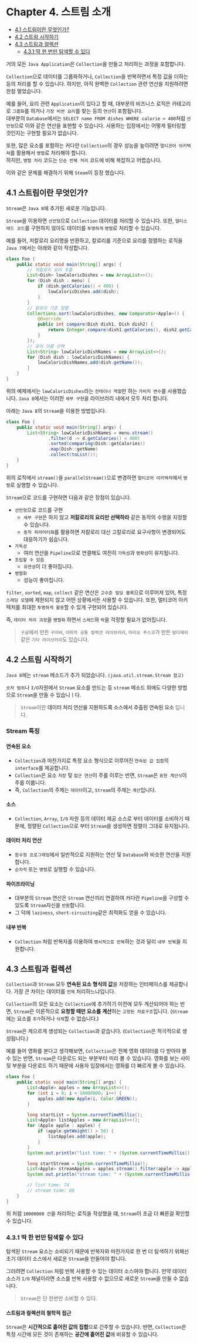# Chapter 4. 스트림 소개

- [4.1 스트림이란 무엇인가?](https://github.com/jojiapp/TIL/blob/master/java/Modern_Java_in_Action/part_2_함수형_데이터_처리/Chapter_4_스트림_소개.md#41-스트림이란-무엇인가)
- [4.2 스트림 시작하기](https://github.com/jojiapp/TIL/blob/master/java/Modern_Java_in_Action/part_2_함수형_데이터_처리/Chapter_4_스트림_소개.md#42-스트림-시작하기)
- [4.3 스트림과 컬렉션](https://github.com/jojiapp/TIL/blob/master/java/Modern_Java_in_Action/part_2_함수형_데이터_처리/Chapter_4_스트림_소개.md#43-스트림과-컬렉션)
    - [4.3.1 딱 한 번만 탐색할 수 있다](https://github.com/jojiapp/TIL/blob/master/java/Modern_Java_in_Action/part_2_함수형_데이터_처리/Chapter_4_스트림_소개.md#431-딱-한-번만-탐색할-수-있다)

거의 모든 `Java Application`은 `Collection`을 만들고 처리하는 과정을 포함합니다.

`Collection`으로 데이터를 그룹화하거나, `Collection`을 반복하면서 특정 값을 더하는 등의 처리를 할 수 있습니다. 하지만, 아직 완벽한 `Collection` 관련 연산을 지원하려면 한참
멀었습니다.

예를 들어, 요리 관련 `Application`이 있다고 할 때, 대부분의 비즈니스 로직은 카테고리로 `그룹화`를 하거나 `가장 비싼 요리`를 찾는 등의 `연산`이 포함됩니다.  
대부분의 `Database`에서는 `SELECT name FROM dishes WHERE calorie < 400`처럼 `선언형`으로 이와 같은 연산을 표현할 수 있습니다. 사용하는 입장에서는 어떻게 필터링할
것인지는 구현할 필요가 없습니다.

또한, 많은 요소를 포함하는 커다란 `Collection`의 경우 성능을 높이려면 `멀티코어 아키텍쳐`를 활용해서 `병렬`로 처리해야 합니다.  
하지만, `병렬 처리` 코드는 `단순 반복 처리` 코드에 비해 복잡하고 어렵습니다.

이와 같은 문제를 해결하기 위해 `Steam`이 등장 했습니다.

## 4.1 스트림이란 무엇인가?

`Stream`은 `Java 8`에 추가된 새로운 기능입니다.

`Stream`을 이용하면 `선언형`으로 `Collection` 데이터를 처리할 수 있습니다. 또한, `멀티스레드 코드`를 구현하지 않아도 데이터를 `투명하게` `병렬`로 처리할 수 있습니다.

예를 들어, 저칼로리 요리명을 반환하고, 칼로리를 기준으로 요리를 정렬하는 로직을 `Java 7`에서는 아래와 같이 작성합니다.

```java
class Foo {
    public static void main(String[] args) {
        // 저칼로리 요리 추출
        List<Dish> lowCaloricDishes = new ArrayList<>();
        for (Dish dish : menu) {
            if (dish.getCalories() < 400) {
                lowCaloricDishes.add(dish);
            }
        }
        // 칼로리 기준 정렬
        Collections.sort(lowCaloricDishes, new Comparator<Apple>() {
            @Override
            public int compare(Dish dish1, Dish dish2) {
                return Integer.compare(dish1.getCalories(), dish2.getCalories());
            }
        });
        // 요리 이름 선택
        List<String> lowCaloricDishNames = new ArrayList<>();
        for (Dish dish : lowCaloricDishNames) {
            lowCaloricDishNames.add(dish.getName());
        }
    }
}
```

위의 예제에서는 `lowCaloricDishes`라는 `컨테이너 역할`만 하는 `가비지 변수`를 사용했습니다.
`Java 8`에서는 이러한 `세부 구현`을 라이브러리 내에서 모두 처리 합니다.

아래는 `Java 8`의 `Stream`을 이용한 방법입니다.

```java
class Foo {
    public static void main(String[] args) {
        List<String> lowCaloricDishNames = menu.stream()
                .filter(d -> d.getCalories() < 400)
                .sorted(comparing(Dish::getCalories))
                .map(Dish::getName)
                .collect(toList());
    }
}
```

위의 로직에서 `stream()`을 `parallelStream()`으로 변경하면 `멀티코어 아키텍처`에서 `병렬`로 실행할 수 있습니다.

`Stream`으로 코드를 구현하면 다음과 같은 장점이 있습니다.

- `선언형`으로 코드를 구현
    - `세부 구현`은 하지 않고 **저칼로리의 요리만 선택하라** 같은 동작의 수행을 지정할 수 있습니다.
    - `동작 파라미터화`를 활용하면 저칼로리 대신 고칼로리로 요구사항이 변경되어도 대응하기가 쉽습니다.
- `가독성`
    - 여러 연산을 `Pipeline`으로 연결해도 여전히 `가독성`과 `명확성`이 유지됩니다.
- `조립할 수 있음`
    - `유연성`이 더 좋아집니다.
- `병렬화`
    - 성능이 좋아집니다.

`filter`, `sorted`, `map`, `collect` 같은 연산은 `고수준 빌딩 블록`으로 이루어져 있어, 특정 `스레딩 모델`에 제한되지 않고 어떤 상황에서든 사용할 수 있습니다. 또한, 멀티코어
아키텍처를 최대한 `투명하게 활용`할 수 있게 구현되어 있습니다.

즉, `데이터 처리 과정`을 `병렬화` 하면서 `스레드`와 `락`을 걱정할 필요가 없어집니다.

> `구글`에서 만든 `구아바`, `아파치 공통 컬렉션 라이브러리`, `마리오 푸스코`가 만든 `람다제이` 같은 `기타 라이브러리`도 있습니다.

## 4.2 스트림 시작하기

`Java 8`에는 `stream` 메소드가 추가 되었습니다. `(java.util.stream.Stream 참고)`

`숫자 범위`나 `I/O`자원에서 `Stream` 요소를 만드는 등 `stream` 메소드 외에도 다양한 방법으로 `Stream`을 만들 수 있습니ㅣ다.

> `Stream`이란 **데이터 처리 연산을 지원하도록 소스에서 추출된 연속된 요소** 입니다.

### Stream 특징

#### 연속된 요소

- `Collection`과 마찬가지로 특정 요소 형식으로 이루어진 `연속된 값 집합`의 `interface`를 제공합니다.
- `Collection`은 요소 `저장` 및 `접근 연산`이 주를 이루는 반면, `Stream`은 `표현 계산식`이 주를 이룹니다.
- 즉, `Collection`의 주제는 `데이터`이고, `Stream`의 주제는 `계산`입니다.

#### 소스

- `Collection`, `Array`, `I/O` 자원 등의 데이터 제공 소스로 부터 데이터를 소비하기 때문에, 정렬된 `Collection`으로 부터 `Stream`을 생성하면 정렬이 그대로 유지됩니다.

#### 데이터 처리 연산

- `함수형 프로그래밍`에서 일반적으로 지원하는 연산 및 `Database`와 비슷한 연산을 지원합니다.
- `순차적` 또는 `병렬`로 실행할 수 있습니다.

#### 파이프라이닝

- 대부분의 `Stream` 연산은 `Stream` 연산끼리 연결하여 커다란 `Pipeline`을 구성할 수 있도록 `Stream`자신을 `반환`합니다.
- 그 덕에 `laziness`, `short-circuiting`같은 최적화도 얻을 수 있습니다.

#### 내부 반복

- `Collection` 처럼 반복자를 이용하여 `명시적으로 반복`하는 것과 달리 `내부 반복`을 지원합니다.

## 4.3 스트림과 컬렉션

`Collection`과 `Stream` 모두 **연속된 요소 형식의 값**을 저장하는 인터페이스를 제공합니다. 가장 큰 차이는 데이터를 `언제` 처리하느냐입니다.

`Collection`의 모든 요소는 `Collection`에 추가하기 이전에 모두 계산되어야 하는 반면,
`Stream`은 이론적으로 **요청할 때만 요소를 계산**하는 `고정된 자료구조`입니다. (`Stream`에는 요소를 `추가`하거나 `삭제`할 수 없습니다.)

`Stream`은 게으르게 생성되는 `Collection`과 같습니다. (`Collection`은 적극적으로 생성됩니다.)

예를 들어 영화를 본다고 생각해보면, `Collection`은 전체 영화 데이터를 다 받아야 볼 수 있는 반면, `Stream`은 다운로드 되는 부분부터 미리 볼 수 있습니다. 영화를 보는 사이 뒷 부분을 다운로드
하기 때문에 사용자 입장에서는 영화를 더 빠르게 볼 수 있습니다.

```java
class Foo {
    public static void main(String[] args) {
        List<Apple> apples = new ArrayList<>();
        for (int i = 0; i < 10000000; i++) {
            apples.add(new Apple(i, Color.GREEN));
        }

        long startList = System.currentTimeMillis();
        List<Apple> listApples = new ArrayList<>();
        for (Apple apple : apples) {
            if (apple.getWeight() > 50) {
                listApples.add(apple);
            }
        }
        System.out.println("list time: " + (System.currentTimeMillis() - startList));

        long startStream = System.currentTimeMillis();
        List<Apple> streamApples = apples.stream().filter(apple -> apple.getWeight() > 50000).collect(Collectors.toList());
        System.out.println("stream time: " + (System.currentTimeMillis() - startStream));

        // list time: 74
        // stream time: 60
    }
}
```

위 처럼 `10000000 건`을 처리하는 로직을 작성했을 떄, `Stream`이 조금 더 빠른걸 확인할 수 있습니다.

### 4.3.1 딱 한 번만 탐색할 수 있다

탐색된 `Stream` 요소는 소비되기 때문에 반복자와 마찬가지로 한 번 더 탐색하기 위해선 초기 데이터 소스에서 새로운 `Stream`을 만들어야 합니다.

그러려면 `Collection` 처럼 반복 사용할 수 있는 데이터 소스여야 합니다. 만약 데이터 소스가 `I/O` 채널이라면 소스를 반복 사용할 수 없으므로 새로운 `Stream`을 만들 수 없습니다.

> `Stream`은 단 한번만 소비할 수 있다.

#### 스트림과 컬렉션의 철학적 접근

`Stream`은 **시간적으로 흩어진 값의 집합**으로 간주할 수 있습니다. 반면, `Collection`은 특정 시간에 모든 것이 존재하는 **공간에 흩어진 값**에 비유할 수 있습니다.
